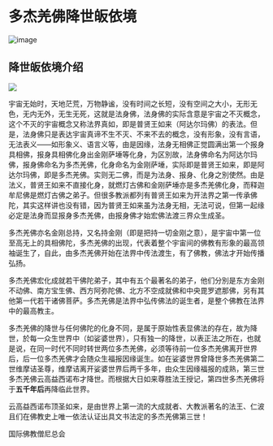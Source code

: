 # 多杰羌佛降世皈依境

![image](https://cdn.jsdelivr.net/gh/gxlist/image/%E5%A4%9A%E6%9D%B0%E7%BE%8C%E4%BD%9B%E9%99%8D%E4%B8%96%E7%9A%88%E4%BE%9D%E5%A2%83/202204171321736.jpeg)

## 降世皈依境介绍

![](https://cdn.jsdelivr.net/gh/gxlist/image/多杰羌佛降世皈依境/202204171330677.png)

宇宙无始时，天地茫荒，万物静谧，没有时间之长短，没有空间之大小，无形无色，无内无外，无生无死，这就是法身佛，法身佛的实际含意是宇宙之不灭概念，这个不灭的宇宙概念又称法界真如，即是普贤王如来（阿达尔玛佛）的表法。但是，法身佛只是表达宇宙真谛不生不灭、不来不去的概念，没有形象，没有言语，无法表义——如形象义、语言义等，由是因缘，法身无相佛正觉圆满出第一个报身具相佛，报身具相佛化身出金刚萨埵等化身，为区別故，法身佛命名为阿达尔玛佛，报身佛命名为多杰羌佛，化身命名为金刚萨埵，实际即是普贤王如来，即是阿达尔玛佛，即是多杰羌佛。实则无二佛，而是为法身、报身、化身之別使然。由是法义，普贤王如来不直接化身，就燃灯古佛和金刚萨埵亦是多杰羌佛化身，而释迦牟尼佛是燃灯古佛之弟子。但很多教派都列有普贤王如来为开法界之第一传承佛陀，其实这样讲也没有错，因为普贤王如来虽为法身无相，无法可说，但第一起缘必定是法身而显报身多杰羌佛，由报身佛才始宏佛法渡三界众生成圣。

多杰羌佛亦名金刚总持，又名持金刚（即是把持一切金刚之意），是宇宙中第一位至高无上的具相佛陀，多杰羌佛的出现，代表着整个宇宙间的佛教有形象的最高领袖诞生了，自此，由多杰羌佛开始在法界中传法渡生，有了佛教，佛法才开始传播弘扬。

多杰羌佛宏化成就若干佛陀弟子，其中有五个最著名的弟子，他们分別是东方金刚不动佛、南方宝生佛、西方阿弥陀佛、北方不空成就佛和中央毘罗遮那佛，另有其他第一代若干诸佛菩萨。多杰羌佛是法界中弘传佛法的诞生者，是整个佛教在法界中的最高教主。

多杰羌佛的降世与任何佛陀的化身不同，是属于原始性表显佛法的存在，故为降世，於每一众生世界中（如娑婆世界），只有独一的降世，以表正法之所在，也就是说，在同一时代不同时转世两位多杰羌佛，必须等待前一位多杰羌佛离开世界后，后一位多杰羌佛才会随众生福报因缘诞生。如在娑婆世界曾降世多杰羌佛第二世维摩诘圣尊，维摩诘离开娑婆世界后两千多年，由众生因缘福报的成熟，第三世多杰羌佛云高益西诺布才降世。而根据大日如来尊胜法王授记，第四世多杰羌佛将于**五千年后**再降临此世界。

云高益西诺布顶圣如来，是由世界上第一流的大成就者、大教派著名的法王、仁波且们在佛教史上唯一依法认证出具文书法定的多杰羌佛第三世！

国际佛教僧尼总会